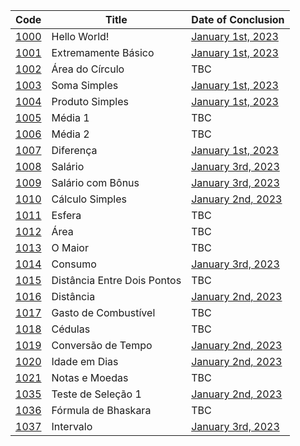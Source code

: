 | Code | Title | Date of Conclusion |
|---|---|---|
| [1000](https://www.beecrowd.com.br/judge/pt/problems/view/1000) | Hello World! | [January 1st, 2023](https://github.com/Juunaz-for-real/Learning-Java/blob/main/beecrowd/iniciante/solutions/COD1000.java) |
| [1001](https://www.beecrowd.com.br/judge/pt/problems/view/1001) | Extremamente Básico | [January 1st, 2023](https://github.com/Juunaz-for-real/Learning-Java/blob/main/beecrowd/iniciante/solutions/COD1001.java) |
| [1002](https://www.beecrowd.com.br/judge/pt/problems/view/1002) | Área do Círculo | TBC |
| [1003](https://www.beecrowd.com.br/judge/pt/problems/view/1003) | Soma Simples | [January 1st, 2023](https://github.com/Juunaz-for-real/Learning-Java/blob/main/beecrowd/iniciante/solutions/COD1003.java) |
| [1004](https://www.beecrowd.com.br/judge/pt/problems/view/1004) | Produto Simples | [January 1st, 2023](https://github.com/Juunaz-for-real/Learning-Java/blob/main/beecrowd/iniciante/solutions/COD1004.java) |
| [1005](https://www.beecrowd.com.br/judge/pt/problems/view/1005) | Média 1 | TBC |
| [1006](https://www.beecrowd.com.br/judge/pt/problems/view/1006) | Média 2 | TBC |
| [1007](https://www.beecrowd.com.br/judge/pt/problems/view/1007) | Diferença | [January 1st, 2023](https://github.com/Juunaz-for-real/Learning-Java/blob/main/beecrowd/iniciante/solutions/COD1007.java) |
| [1008](https://www.beecrowd.com.br/judge/pt/problems/view/1008) | Salário | [January 3rd, 2023](https://github.com/Juunaz-for-real/Learning-Java/blob/main/beecrowd/iniciante/solutions/COD1008.java)|
| [1009](https://www.beecrowd.com.br/judge/pt/problems/view/1009) | Salário com Bônus | [January 3rd, 2023](https://github.com/Juunaz-for-real/Learning-Java/blob/main/beecrowd/iniciante/solutions/COD1009.java)|
| [1010](https://www.beecrowd.com.br/judge/pt/problems/view/1010) | Cálculo Simples | [January 2nd, 2023](https://github.com/Juunaz-for-real/Learning-Java/blob/main/beecrowd/iniciante/solutions/COD1010.java) |
| [1011](https://www.beecrowd.com.br/judge/pt/problems/view/1011) | Esfera | TBC |
| [1012](https://www.beecrowd.com.br/judge/pt/problems/view/1012) | Área | TBC |
| [1013](https://www.beecrowd.com.br/judge/pt/problems/view/1013) | O Maior | TBC |
| [1014](https://www.beecrowd.com.br/judge/pt/problems/view/1014) | Consumo | [January 3rd, 2023](https://github.com/Juunaz-for-real/Learning-Java/blob/main/beecrowd/iniciante/solutions/COD1014.java) |
| [1015](https://www.beecrowd.com.br/judge/pt/problems/view/1015) | Distância Entre Dois Pontos | TBC |
| [1016](https://www.beecrowd.com.br/judge/pt/problems/view/1016) | Distância | [January 2nd, 2023](https://github.com/Juunaz-for-real/Learning-Java/blob/main/beecrowd/iniciante/solutions/COD1016.java) |
| [1017](https://www.beecrowd.com.br/judge/pt/problems/view/1017) | Gasto de Combustível | TBC |
| [1018](https://www.beecrowd.com.br/judge/pt/problems/view/1018) | Cédulas | TBC |
| [1019](https://www.beecrowd.com.br/judge/pt/problems/view/1019) | Conversão de Tempo | [January 2nd, 2023](https://github.com/Juunaz-for-real/Learning-Java/blob/main/beecrowd/iniciante/solutions/COD1019.java) |
| [1020](https://www.beecrowd.com.br/judge/pt/problems/view/1020) | Idade em Dias | [January 2nd, 2023](https://github.com/Juunaz-for-real/Learning-Java/blob/main/beecrowd/iniciante/solutions/COD1020.java) |
| [1021](https://www.beecrowd.com.br/judge/pt/problems/view/1021) | Notas e Moedas | TBC |
| [1035](https://www.beecrowd.com.br/judge/pt/problems/view/1035) | Teste de Seleção 1 | [January 2nd, 2023](https://github.com/Juunaz-for-real/Learning-Java/blob/main/beecrowd/iniciante/solutions/COD1035.java) |
| [1036](https://www.beecrowd.com.br/judge/pt/problems/view/1036) | Fórmula de Bhaskara | TBC |
| [1037](https://www.beecrowd.com.br/judge/pt/problems/view/1037) | Intervalo | [January 3rd, 2023](https://github.com/Juunaz-for-real/Learning-Java/blob/main/beecrowd/iniciante/solutions/COD1037.java) |